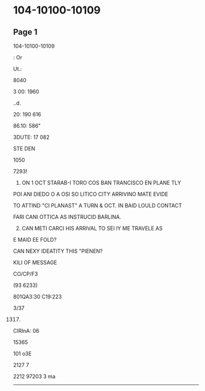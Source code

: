 # 104-10100-10109

## Page 1

104-10100-10109

: Or

Ut.:

8040

3 00: 1960

..d.

20: 190 616

86.10: 586"

3DUTE: 17 082

STE DEN

1050

7293!

1. ON 1 OCT STARAB-I TORO COS BAN TRANCISCO EN PLANE TLY

POI ANI DIEDO O A OSI SO LITICO CITY ARRIVINO MATE EVIDE

TO ATTIND "CI PLANAST" A TURN & OCT. IN BAID LOULD CONTACT

FARI CANI OTTICA AS INSTRUCID BARLINA.

2. CAN METI CARCI HIS ARRIVAL TO SEI IY ME TRAVELE AS

E MAID EE FOLD?

CAN NEXY IDEATITY THIS "PIENEN?

KILI OF MESSAGE

CO/CP/F3

(93 6233)

801QA3:30 C19:223

3/37

1317.

CIRInA: 06

15365

101 o3E

2127 7

2212 97203 3 ma

---

